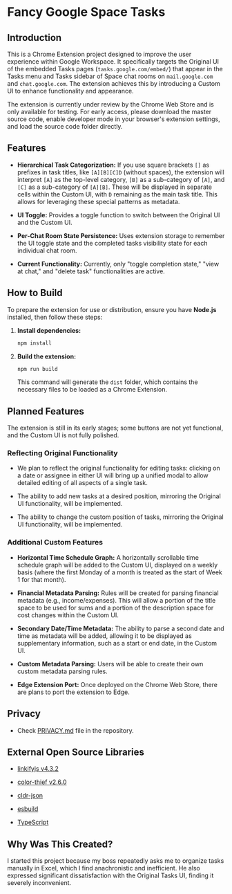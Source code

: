 # Fancy Google Space Tasks

## Introduction

This is a Chrome Extension project designed to improve the user experience within Google Workspace. It specifically targets the Original UI of the embedded Tasks pages (`tasks.google.com/embed/`) that appear in the Tasks menu and Tasks sidebar of Space chat rooms on `mail.google.com` and `chat.google.com`. The extension achieves this by introducing a Custom UI to enhance functionality and appearance.

The extension is currently under review by the Chrome Web Store and is only available for testing. For early access, please download the master source code, enable developer mode in your browser's extension settings, and load the source code folder directly.

## Features

- **Hierarchical Task Categorization:** If you use square brackets `[]` as prefixes in task titles, like `[A][B][C]D` (without spaces), the extension will interpret `[A]` as the top-level category, `[B]` as a sub-category of `[A]`, and `[C]` as a sub-category of `[A][B]`. These will be displayed in separate cells within the Custom UI, with `D` remaining as the main task title. This allows for leveraging these special patterns as metadata.

- **UI Toggle:** Provides a toggle function to switch between the Original UI and the Custom UI.

- **Per-Chat Room State Persistence:** Uses extension storage to remember the UI toggle state and the completed tasks visibility state for each individual chat room.

- **Current Functionality:** Currently, only "toggle completion state," "view at chat," and "delete task" functionalities are active.

## How to Build

To prepare the extension for use or distribution, ensure you have **Node.js** installed, then follow these steps:

1.  **Install dependencies:**
    ```bash
    npm install
    ```
2.  **Build the extension:**
    ```bash
    npm run build
    ```
    This command will generate the `dist` folder, which contains the necessary files to be loaded as a Chrome Extension.

## Planned Features

The extension is still in its early stages; some buttons are not yet functional, and the Custom UI is not fully polished.

### Reflecting Original Functionality

- We plan to reflect the original functionality for editing tasks: clicking on a date or assignee in either UI will bring up a unified modal to allow detailed editing of all aspects of a single task.

- The ability to add new tasks at a desired position, mirroring the Original UI functionality, will be implemented.

- The ability to change the custom position of tasks, mirroring the Original UI functionality, will be implemented.

### Additional Custom Features

- **Horizontal Time Schedule Graph:** A horizontally scrollable time schedule graph will be added to the Custom UI, displayed on a weekly basis (where the first Monday of a month is treated as the start of Week 1 for that month).

- **Financial Metadata Parsing:** Rules will be created for parsing financial metadata (e.g., income/expenses). This will allow a portion of the title space to be used for sums and a portion of the description space for cost changes within the Custom UI.

- **Secondary Date/Time Metadata:** The ability to parse a second date and time as metadata will be added, allowing it to be displayed as supplementary information, such as a start or end date, in the Custom UI.

- **Custom Metadata Parsing:** Users will be able to create their own custom metadata parsing rules.

- **Edge Extension Port:** Once deployed on the Chrome Web Store, there are plans to port the extension to Edge.

## Privacy

- Check [PRIVACY.md](https://github.com/x2605/fancy-google-space-tasks/blob/main/PRIVACY.md) file in the repository.

## External Open Source Libraries

- [linkifyjs v4.3.2](https://github.com/nfrasser/linkifyjs/releases/tag/v4.3.2)

- [color-thief v2.6.0](https://github.com/lokesh/color-thief/releases/tag/v2.6.0)

- [cldr-json](https://github.com/unicode-org/cldr-json)

- [esbuild](https://esbuild.github.io/)

- [TypeScript](https://www.typescriptlang.org)

## Why Was This Created?

I started this project because my boss repeatedly asks me to organize tasks manually in Excel, which I find anachronistic and inefficient. He also expressed significant dissatisfaction with the Original Tasks UI, finding it severely inconvenient.
